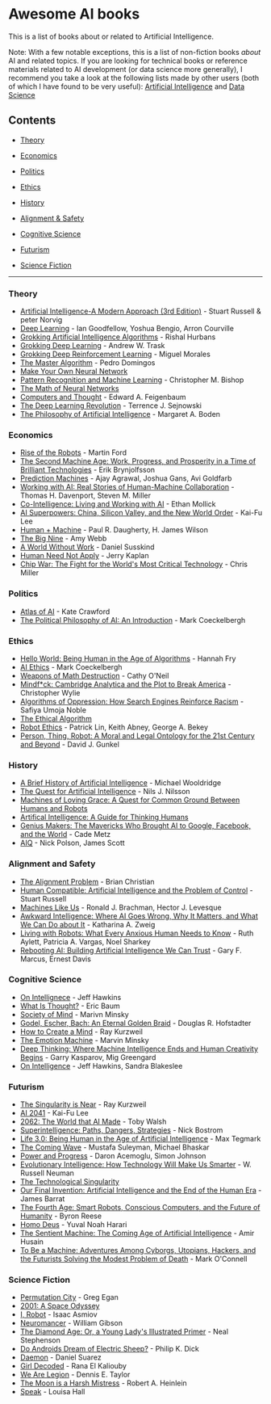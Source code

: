 # Awesome AI books

This is a list of books about or related to Artificial Intelligence. 

Note: With a few notable exceptions, this is a list of non-fiction books _about_ AI and related topics. If you are looking for technical books or reference materials related to AI development (or data science more generally), I recommend you take a look at the following lists made by other users (both of which I have found to be very useful): [Artificial Intelligence](https://github.com/EbookFoundation/free-programming-books/blob/main/books/free-programming-books-subjects.md#artificial-intelligence) and [Data Science](https://github.com/data-science-projects-and-resources/Data-Science-EBooks)


## Contents
- [Theory](https://github.com/zachpinto/awesome-AI-books#introductory-theory-and-get-start)
  
- [Economics](https://github.com/zachpinto/awesome-AI-books#economics)
- [Politics](https://github.com/zachpinto/awesome-AI-books#politics)
- [Ethics](https://github.com/zachpinto/awesome-AI-books#ethics)
- [History](https://github.com/zachpinto/awesome-AI-books#history)
- [Alignment & Safety](https://github.com/zachpinto/awesome-AI-books#alignment-and-safety)
- [Cognitive Science](https://github.com/zachpinto/awesome-AI-books#cognitive-science)
- [Futurism](https://github.com/zachpinto/awesome-AI-books#futurism)
- [Science Fiction](https://github.com/zachpinto/awesome-AI-books#science-fiction)

---

### Theory
- [Artificial Intelligence-A Modern Approach (3rd Edition)](https://yadi.sk/i/G6NlUUV8SAVimg) - Stuart Russell & peter Norvig
- [Deep Learning](https://www.goodreads.com/book/show/24072897-deep-learning?ref=nav_sb_ss_1_13) - Ian Goodfellow, Yoshua Bengio, Arron Courville
- [Grokking Artificial Intelligence Algorithms](https://www.manning.com/books/grokking-artificial-intelligence-algorithms) - Rishal Hurbans
- [Grokking Deep Learning](https://www.goodreads.com/book/show/31565758-grokking-deep-learning?ref=nav_sb_ss_3_8) - Andrew W. Trask
- [Grokking Deep Reinforcement Learning](https://www.goodreads.com/book/show/50336343-grokking-deep-reinforcement-learning?ref=nav_sb_ss_2_13) - Miguel Morales
- [The Master Algorithm](https://www.goodreads.com/book/show/24612233-the-master-algorithm?ref=nav_sb_ss_1_15) - Pedro Domingos
- [Make Your Own Neural Network](https://www.amazon.com/Make-Your-Own-Neural-Network/dp/1530826608)
- [Pattern Recognition and Machine Learning](https://www.goodreads.com/book/show/55881.Pattern_Recognition_and_Machine_Learning?ref=nav_sb_ss_3_12) - Christopher M. Bishop
- [The Math of Neural Networks](https://www.goodreads.com/book/show/36269984-the-math-of-neural-networks?ref=nav_sb_ss_3_16)
- [Computers and Thought](https://www.goodreads.com/book/show/4616629-computers-and-thought?ref=nav_sb_ss_1_21) - Edward A. Feigenbaum
- [The Deep Learning Revolution](https://www.goodreads.com/book/show/36722636-the-deep-learning-revolution?ref=nav_sb_ss_1_20) - Terrence J. Sejnowski
- [The Philosophy of Artificial Intelligence](https://www.goodreads.com/book/show/2068489.The_Philosophy_of_Artificial_Intelligence?ref=nav_sb_ss_1_24) - Margaret A. Boden

### Economics
- [Rise of the Robots](https://www.goodreads.com/book/show/22928874-rise-of-the-robots?ref=nav_sb_ss_3_19) - Martin Ford
- [The Second Machine Age: Work, Progress, and Prosperity in a Time of Brilliant Technologies](https://www.goodreads.com/book/show/23316526-the-second-machine-age?ref=nav_sb_ss_1_18) - Erik Brynjolfsson
- [Prediction Machines](https://www.goodreads.com/book/show/36484703-prediction-machines?ref=nav_sb_ss_1_19) - Ajay Agrawal, Joshua Gans, Avi Goldfarb
- [Working with AI: Real Stories of Human-Machine Collaboration](https://www.goodreads.com/book/show/60011683-working-with-ai?ref=nav_sb_ss_2_15) - Thomas H. Davenport, Steven M. Miller
- [Co-Intelligence: Living and Working with AI](https://www.goodreads.com/book/show/198678736-co-intelligence?ref=nav_sb_ss_1_15) - Ethan Mollick
- [AI Superpowers: China, Silicon Valley, and the New World Order](https://www.goodreads.com/book/show/38242135-ai-superpowers?ref=nav_sb_ss_1_14) - Kai-Fu Lee
- [Human + Machine](https://www.goodreads.com/book/show/36465763-human-machine?ref=nav_sb_ss_1_18) - Paul R. Daugherty, H. James Wilson
- [The Big Nine](https://www.goodreads.com/book/show/41717507-the-big-nine?ref=nav_sb_ss_1_12) - Amy Webb
- [A World Without Work](https://www.readthistwice.com/lists/best-artificial-intelligence-books) - Daniel Susskind
- [Human Need Not Apply](https://www.goodreads.com/book/show/24945487-humans-need-not-apply?ref=nav_sb_ss_2_11) - Jerry Kaplan
- [Chip War: The Fight for the World's Most Critical Technology](https://www.goodreads.com/book/show/60321447-chip-war) - Chris Miller

### Politics
- [Atlas of AI](https://www.goodreads.com/book/show/50131136-atlas-of-ai?ref=nav_sb_ss_1_11) - Kate Crawford
- [The Political Philosophy of AI: An Introduction](https://www.goodreads.com/book/show/59146089-the-political-philosophy-of-ai?ref=nav_sb_ss_1_30) - Mark Coeckelbergh

### Ethics
- [Hello World: Being Human in the Age of Algorithms](https://www.goodreads.com/book/show/43726517-hello-world?ac=1&from_search=true&qid=XUgW4msHNB&rank=1) - Hannah Fry
- [AI Ethics](https://www.goodreads.com/book/show/52563234-ai-ethics?ref=nav_sb_ss_1_9) - Mark Coeckelbergh
- [Weapons of Math Destruction](https://www.goodreads.com/book/show/28186015-weapons-of-math-destruction?ref=nav_sb_ss_1_13) - Cathy O'Neil
- [Mindf*ck: Cambridge Analytica and the Plot to Break America](https://www.goodreads.com/book/show/52269471-mindf-ck?ref=nav_sb_ss_2_9) - Christopher Wylie
- [Algorithms of Oppression: How Search Engines Reinforce Racism](https://www.goodreads.com/book/show/34762552-algorithms-of-oppression?ref=nav_sb_ss_3_5) - Safiya Umoja Noble
- [The Ethical Algorithm](https://www.goodreads.com/book/show/44244975-the-ethical-algorithm?ref=nav_sb_ss_1_16)
- [Robot Ethics](https://www.goodreads.com/book/show/13221056-robot-ethics?ref=nav_sb_ss_2_12) - Patrick Lin, Keith Abney, George A. Bekey
- [Person, Thing, Robot: A Moral and Legal Ontology for the 21st Century and Beyond](https://www.goodreads.com/book/show/63932460-person-thing-robot?from_search=true&from_srp=true&qid=0kZDpUZNtV&rank=1) - David J. Gunkel

### History
- [A Brief History of Artificial Intelligence](https://www.goodreads.com/book/show/53138250-a-brief-history-of-artificial-intelligence?ref=nav_sb_ss_1_42) - Michael Wooldridge
- [The Quest for Artificial Intelligence](https://www.goodreads.com/book/show/7465939-the-quest-for-artificial-intelligence?ref=nav_sb_ss_1_12) - Nils J. Nilsson
- [Machines of Loving Grace: A Quest for Common Ground Between Humans and Robots](https://www.goodreads.com/book/show/23460922-machines-of-loving-grace?ref=nav_sb_ss_1_18)
- [Artifical Intelligence: A Guide for Thinking Humans](https://www.goodreads.com/book/show/43565360-artificial-intelligence?ref=nav_sb_ss_1_20)
- [Genius Makers: The Mavericks Who Brought AI to Google, Facebook, and the World](https://www.penguinrandomhouse.com/books/565698/genius-makers-by-cade-metz/) - Cade Metz
- [AIQ](https://www.goodreads.com/book/show/39328092-aiq?ref=nav_sb_ss_1_3) - Nick Polson, James Scott

### Alignment and Safety
- [The Alignment Problem](https://www.goodreads.com/book/show/50489349-the-alignment-problem) - Brian Christian
- [Human Compatible: Artificial Intelligence and the Problem of Control](https://www.amazon.com/Human-Compatible-Artificial-Intelligence-Problem-ebook/dp/B07N5J5FTS) - Stuart Russell
- [Machines Like Us](https://www.goodreads.com/book/show/58839208-machines-like-us?ref=nav_sb_ss_1_16) - Ronald J. Brachman, Hector J. Levesque
- [Awkward Intelligence: Where AI Goes Wrong, Why It Matters, and What We Can Do about It](https://www.goodreads.com/book/show/60254404-awkward-intelligence?ref=nav_sb_ss_2_14) - Katharina A. Zweig
- [Living with Robots: What Every Anxious Human Needs to Know](https://www.goodreads.com/book/show/55867860-living-with-robots?ref=nav_sb_ss_2_18) - Ruth Aylett, Patricia A. Vargas, Noel Sharkey
- [Rebooting AI: Building Artificial Intelligence We Can Trust](https://www.goodreads.com/book/show/43999120-rebooting-ai?ref=nav_sb_ss_1_9) - Gary F. Marcus, Ernest Davis

### Cognitive Science
- [On Intellignece](https://www.goodreads.com/book/show/27539.On_Intelligence?ac=1&from_search=true&qid=fQq8VeeQRO&rank=1) - Jeff Hawkins
- [What Is Thought?](https://www.goodreads.com/book/show/1573970.What_Is_Thought_?ref=nav_sb_ss_2_15) - Eric Baum
- [Society of Mind](https://www.goodreads.com/book/show/326790.The_Society_of_Mind?ref=nav_sb_ss_1_15) - Marivn Minsky
- [Godel, Escher, Bach: An Eternal Golden Braid](https://www.goodreads.com/book/show/24113.G_del_Escher_Bach?ref=nav_sb_ss_1_7) - Douglas R. Hofstadter
- [How to Create a Mind](https://www.goodreads.com/book/show/13589153-how-to-create-a-mind?ref=nav_sb_ss_1_20) - Ray Kurzweil
- [The Emotion Machine](https://www.goodreads.com/book/show/169007.The_Emotion_Machine?ref=nav_sb_ss_1_19) - Marvin Minsky
- [Deep Thinking: Where Machine Intelligence Ends and Human Creativity Begins](https://www.goodreads.com/book/show/31934455-deep-thinking?ref=nav_sb_ss_1_13) - Garry Kasparov, Mig Greengard
- [On Intelligence](https://www.goodreads.com/book/show/27539.On_Intelligence?ref=nav_sb_ss_1_15) - Jeff Hawkins, Sandra Blakeslee

### Futurism
- [The Singularity is Near](https://www.goodreads.com/book/show/83518.The_Singularity_is_Near?ref=nav_sb_ss_2_7) - Ray Kurzweil
- [AI 2041](https://www.goodreads.com/book/show/56377201-ai-2041?ref=nav_sb_ss_1_7) - Kai-Fu Lee
- [2062: The World that AI Made](https://www.goodreads.com/book/show/39701057-2062?ref=nav_sb_ss_1_4) - Toby Walsh
- [Superintelligence: Paths, Dangers, Strategies](https://goodreads.com/book/show/20527133-superintelligence?ref=nav_sb_ss_1_8) - Nick Bostrom
- [Life 3.0: Being Human in the Age of Artificial Intelligence](https://www.amazon.com/Life-3-0-Being-Artificial-Intelligence/dp/1101946598) - Max Tegmark
- [The Coming Wave](https://www.goodreads.com/book/show/90590134-the-coming-wave?ref=nav_sb_ss_1_15) - Mustafa Suleyman, Michael Bhaskar
- [Power and Progress](https://www.goodreads.com/book/show/62315566-power-and-progress?ref=nav_sb_ss_1_18) - Daron Acemoglu, Simon Johnson
- [Evolutionary Intelligence: How Technology Will Make Us Smarter](https://www.goodreads.com/book/show/63313540-evolutionary-intelligence?ref=nav_sb_ss_1_22) - W. Russell Neuman
- [The Technological Singularity](https://www.goodreads.com/book/show/26017445-the-technological-singularity?ref=nav_sb_ss_1_29)
- [Our Final Invention: Artificial Intelligence and the End of the Human Era](https://www.goodreads.com/book/show/17286699-our-final-invention?ref=nav_sb_ss_1_19) - James Barrat
- [The Fourth Age: Smart Robots, Conscious Computers, and the Future of Humanity](https://www.goodreads.com/book/show/35297413-the-fourth-age?ref=nav_sb_ss_3_14) - Byron Reese
- [Homo Deus](https://www.readthistwice.com/lists/best-artificial-intelligence-books) - Yuval Noah Harari
- [The Sentient Machine: The Coming Age of Artificial Intelligence](https://www.goodreads.com/book/show/34466959-the-sentient-machine?ref=nav_sb_ss_1_17) - Amir Husain
- [To Be a Machine: Adventures Among Cyborgs, Utopians, Hackers, and the Futurists Solving the Modest Problem of Death](https://www.goodreads.com/book/show/30555486-to-be-a-machine?ref=nav_sb_ss_1_15) - Mark O'Connell

### Science Fiction
- [Permutation City](https://www.goodreads.com/book/show/156784.Permutation_City?ref=nav_sb_ss_1_6) - Greg Egan
- [2001: A Space Odyssey](https://www.goodreads.com/book/show/70535.2001?ref=nav_sb_ss_3_4)
- [I, Robot](https://www.goodreads.com/book/show/41804.I_Robot?ref=nav_sb_ss_1_8) - Isaac Asmiov
- [Neuromancer](https://www.goodreads.com/book/show/6088007-neuromancer?ref=nav_sb_ss_1_8) - William Gibson
- [The Diamond Age: Or, a Young Lady's Illustrated Primer](https://www.goodreads.com/book/show/827.The_Diamond_Age?ref=nav_sb_ss_1_15) - Neal Stephenson
- [Do Androids Dream of Electric Sheep?](https://www.goodreads.com/book/show/36402034-do-androids-dream-of-electric-sheep?ref=nav_sb_ss_1_11) - Philip K. Dick
- [Daemon](https://www.goodreads.com/book/show/6665847-daemon?ref=nav_sb_ss_1_6) - Daniel Suarez
- [Girl Decoded](https://www.goodreads.com/book/show/52701044-girl-decoded?ref=nav_sb_ss_2_9) - Rana El Kaliouby
- [We Are Legion](https://www.goodreads.com/book/show/32109569-we-are-legion-we-are-bob?ref=nav_sb_ss_1_14) - Dennis E. Taylor
- [The Moon is a Harsh Mistress](https://www.goodreads.com/book/show/16690.The_Moon_Is_a_Harsh_Mistress?ref=nav_sb_ss_1_17) - Robert A. Heinlein
- [Speak](https://www.goodreads.com/book/show/23215488-speak?ref=nav_sb_ss_1_12) - Louisa Hall


